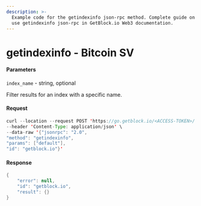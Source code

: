 ```yaml
---
description: >-
  Example code for the getindexinfo json-rpc method. Сomplete guide on how to
  use getindexinfo json-rpc in GetBlock.io Web3 documentation.
---
```


# getindexinfo - Bitcoin SV

#### Parameters

`index_name` - string, optional

Filter results for an index with a specific name.

#### Request

```java
curl --location --request POST 'https://go.getblock.io/<ACCESS-TOKEN>/' \
--header 'Content-Type: application/json' \ 
--data-raw '{"jsonrpc": "2.0",
"method": "getindexinfo",
"params": ["default"],
"id": "getblock.io"}'
```

#### Response

```java
{
    "error": null,
    "id": "getblock.io",
    "result": {}
}
```
